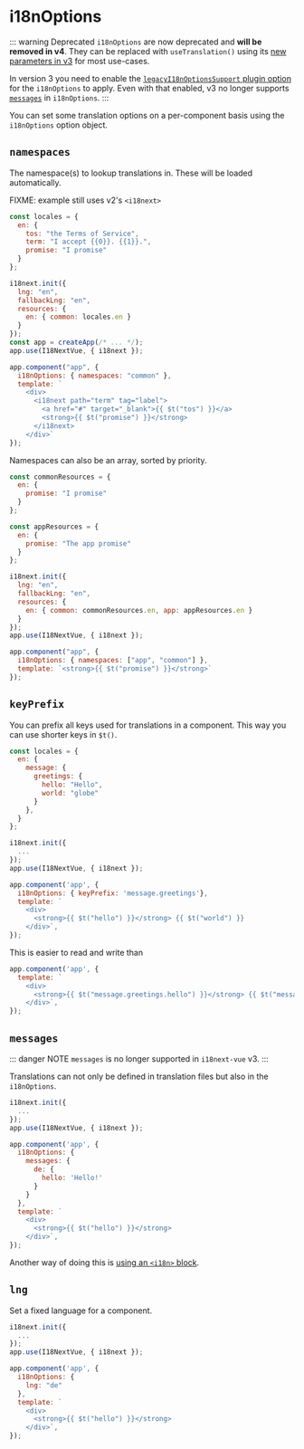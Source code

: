 # i18nOptions <Badge type="warning" text="Deprecated since 3.0" /><Badge type="danger" text="For removal in 4.0" />

::: warning Deprecated
`i18nOptions` are now deprecated and **will be removed in v4**. They can be replaced with `useTranslation()` using its [new parameters in v3](/guide/composition-api#customize-t) for most use-cases.

In version 3 you need to enable the [`legacyI18nOptionsSupport` plugin option](/guide/started.html#plugin-options) for the `i18nOptions` to apply. Even with that enabled, v3 no longer supports [`messages`](#messages) in `i18nOptions`.
:::

You can set some translation options on a per-component basis using the `i18nOptions` option object.

## `namespaces` <Badge type="warning" text="Deprecated since 3.0" />

The namespace(s) to lookup translations in. These will be loaded automatically.

FIXME: example still uses v2's `<i18next>`

```javascript
const locales = {
  en: {
    tos: "the Terms of Service",
    term: "I accept {{0}}. {{1}}.",
    promise: "I promise"
  }
};

i18next.init({
  lng: "en",
  fallbackLng: "en",
  resources: {
    en: { common: locales.en }
  }
});
const app = createApp(/* ... */);
app.use(I18NextVue, { i18next });

app.component("app", {
  i18nOptions: { namespaces: "common" },
  template: `
    <div>
      <i18next path="term" tag="label">
        <a href="#" target="_blank">{{ $t("tos") }}</a>
        <strong>{{ $t("promise") }}</strong>
      </i18next>
    </div>`
});
```

Namespaces can also be an array, sorted by priority.

```javascript
const commonResources = {
  en: {
    promise: "I promise"
  }
};

const appResources = {
  en: {
    promise: "The app promise"
  }
};

i18next.init({
  lng: "en",
  fallbackLng: "en",
  resources: {
    en: { common: commonResources.en, app: appResources.en }
  }
});
app.use(I18NextVue, { i18next });

app.component("app", {
  i18nOptions: { namespaces: ["app", "common"] },
  template: `<strong>{{ $t("promise") }}</strong>`
});
```

## `keyPrefix` <Badge type="warning" text="Deprecated since 3.0" />

You can prefix all keys used for translations in a component. This way you can use shorter keys in `$t()`.

```javascript
const locales = {
  en: {
    message: {
      greetings: {
        hello: "Hello",
        world: "globe"
      }
    },
  }
};

i18next.init({
  ...
});
app.use(I18NextVue, { i18next });

app.component('app', {
  i18nOptions: { keyPrefix: 'message.greetings'},
  template: `
    <div>
      <strong>{{ $t("hello") }}</strong> {{ $t("world") }}
    </div>`,
});
```

This is easier to read and write than 
```js
app.component('app', {
  template: `
    <div>
      <strong>{{ $t("message.greetings.hello") }}</strong> {{ $t("message.greetings.world") }}
    </div>`,
});
```

## `messages` <Badge type="danger" text="Removed in 3.0" />
::: danger NOTE
`messages` is no longer supported in `i18next-vue` v3.
:::

Translations can not only be defined in translation files but also in the `i18nOptions`.

```javascript
i18next.init({
  ...
});
app.use(I18NextVue, { i18next });

app.component('app', {
  i18nOptions: {
    messages: {
      de: {
        hello: 'Hello!'
      }
    }
  },
  template: `
    <div>
      <strong>{{ $t("hello") }}</strong>
    </div>`,
});
```

Another way of doing this is [using an `<i18n>` block](./single-file-component.md).

## `lng` <Badge type="warning" text="Deprecated since 3.0" />

Set a fixed language for a component.

```javascript
i18next.init({
  ...
});
app.use(I18NextVue, { i18next });

app.component('app', {
  i18nOptions: {
    lng: "de"
  },
  template: `
    <div>
      <strong>{{ $t("hello") }}</strong>
    </div>`,
});
```
